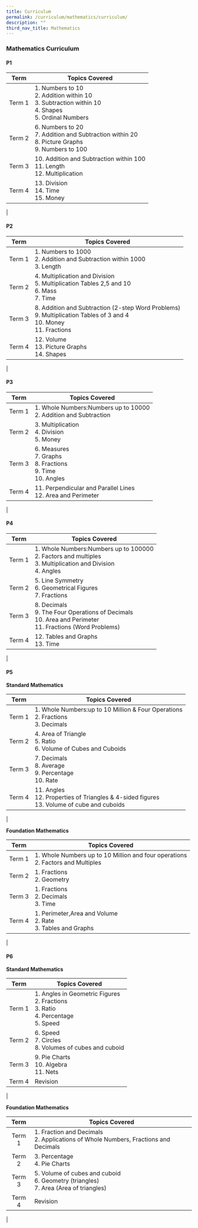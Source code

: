 ```yaml
---
title: Curriculum
permalink: /curriculum/mathematics/curriculum/
description: ""
third_nav_title: Mathematics
---
```

### **Mathematics Curriculum**

#### **P1**

| Term | Topics Covered |
|:---:|---|
| Term 1 | 1. Numbers to 10<br>2. Addition within 10<br>3. Subtraction within 10<br>4. Shapes<br>5. Ordinal Numbers |
| Term 2 | 6. Numbers to 20<br>7. Addition and Subtraction within 20<br>8. Picture Graphs<br>9. Numbers to 100 |
| Term 3 | 10. Addition and Subtraction within 100<br>11. Length<br>12. Multiplication |
| Term 4 | 13. Division<br>14. Time<br>15. Money |
|

#### **P2**

| Term | Topics Covered |
|:---:|---|
| Term 1 | 1. Numbers to 1000<br>2. Addition and Subtraction within 1000<br>3. Length |
| Term 2 | 4. Multiplication and Division<br>5. Multiplication Tables 2,5 and 10<br>6. Mass<br>7. Time |
| Term 3 | 8. Addition and Subtraction (2-step Word Problems)<br>9. Multiplication Tables of 3 and 4<br>10. Money<br>11. Fractions |
| Term 4 | 12. Volume<br>13. Picture Graphs<br>14. Shapes |
|

#### **P3**

| Term | Topics Covered |
|:---:|---|
| Term 1 | 1. Whole Numbers:Numbers up to 10000<br>2. Addition and Subtraction |
| Term 2 | 3. Multiplication<br>4. Division<br>5. Money |
| Term 3 | 6. Measures<br>7. Graphs<br>8. Fractions<br>9. Time<br>10. Angles |
| Term 4 | 11. Perpendicular and Parallel Lines<br>12. Area and Perimeter |
|

#### **P4**

| Term | Topics Covered |
|:---:|---|
| Term 1 | 1. Whole Numbers:Numbers up to 100000<br>2. Factors and multiples<br>3. Multiplication and Division<br>4. Angles |
| Term 2 | 5. Line Symmetry<br>6. Geometrical Figures<br>7. Fractions |
| Term 3 | 8. Decimals<br>9. The Four Operations of Decimals<br>10. Area and Perimeter<br>11. Fractions (Word Problems) |
| Term 4 | 12. Tables and Graphs<br>13. Time |
|

#### **P5**
**Standard Mathematics**

| Term | Topics Covered |
|:---:|---|
| Term 1 | 1. Whole Numbers:up to 10 Million & Four Operations<br>2. Fractions<br>3. Decimals |
| Term 2 | 4. Area of Triangle<br>5. Ratio<br>6. Volume of Cubes and Cuboids |
| Term 3 | 7. Decimals<br>8. Average<br>9. Percentage<br>10. Rate |
| Term 4 | 11. Angles<br>12. Properties of Triangles & 4-sided figures<br>13. Volume of cube and cuboids |
|

**Foundation Mathematics**

| Term | Topics Covered |
|:---:|---|
| Term 1 | 1. Whole Numbers up to 10 Million and four operations<br>2. Factors and Multiples |
| Term 2 | 1. Fractions<br>2. Geometry |
| Term 3 | 1. Fractions<br>2. Decimals<br>3. Time |
| Term 4 | 1. Perimeter,Area and Volume<br>2. Rate<br>3. Tables and Graphs |
|

#### **P6**
**Standard Mathematics**

| Term | Topics Covered |
|:---:|---|
| Term 1 | 1. Angles in Geometric Figures<br>2. Fractions<br>3. Ratio<br>4. Percentage<br>5. Speed |
| Term 2 | 6. Speed<br>7. Circles<br>8. Volumes of cubes and cuboid |
| Term 3 | 9. Pie Charts<br>10. Algebra<br>11. Nets |
| Term 4 | Revision |
|

**Foundation Mathematics**

| Term | Topics Covered |
|:---:|---|
| Term 1 | 1. Fraction and Decimals<br>2. Applications of Whole Numbers, Fractions and Decimals |
| Term 2 | 3. Percentage<br>4. Pie Charts |
| Term 3 | 5. Volume of cubes and cuboid<br>6. Geometry (triangles)<br>7. Area (Area of triangles) |
| Term 4 | Revision |
|